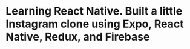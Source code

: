 # Learning React Native. Built a little Instagram clone using Expo, React Native, Redux, and Firebase
